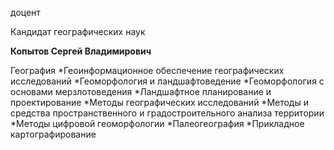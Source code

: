 доцент

Кандидат географических наук

**Копытов Сергей Владимирович**

География
	*Геоинформационное обеспечение географических исследований
	*Геоморфология и ландшафтоведение
	*Геоморфология с основами мерзлотоведения
	*Ландшафтное планирование и проектирование
	*Методы географических исследований
	*Методы и средства пространственного и градостроительного анализа территории
	*Методы цифровой геоморфологии
	*Палеогеография
	*Прикладное картографирование